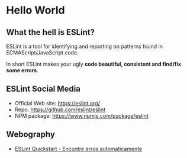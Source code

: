 # Hello World

## What the hell is ESLint?

ESLint is a tool for identifying and reporting on patterns found in ECMAScript/JavaScript code.

In short ESLint makes your ugly **code beautiful, consistent and find/fix some errors**.

## ESLint Social Media
- Official Web site: https://eslint.org/
- Repo: https://github.com/eslint/eslint
- NPM package: https://www.npmjs.com/package/eslint

## Webography
- [ESLint Quickstart - Encontre erros automaticamente](https://www.youtube.com/watch?v=qhuFviJn-es)
